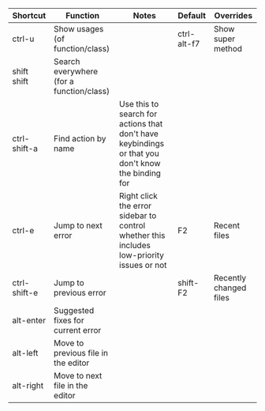 Shortcut | Function | Notes | Default | Overrides
-------- | -------- | ----- | ------- | ---------
ctrl-u | Show usages (of function/class) | | ctrl-alt-f7 | Show super method 
shift shift | Search everywhere (for a function/class) | | | 
ctrl-shift-a | Find action by name | Use this to search for actions that don't have keybindings or that you don't know the binding for | |
ctrl-e | Jump to next error | Right click the error sidebar to control whether this includes low-priority issues or not | F2 | Recent files
ctrl-shift-e | Jump to previous error | | shift-F2 | Recently changed files
alt-enter | Suggested fixes for current error | | | 
alt-left | Move to previous file in the editor | | |
alt-right | Move to next file in the editor | | |
